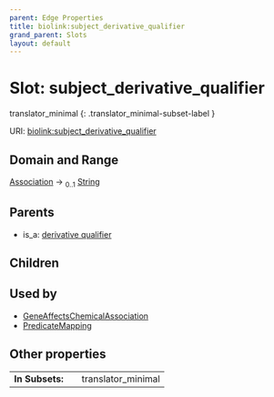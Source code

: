```yaml
---
parent: Edge Properties
title: biolink:subject_derivative_qualifier
grand_parent: Slots
layout: default
---
```


# Slot: subject_derivative_qualifier

translator_minimal
{: .translator_minimal-subset-label }




URI: [biolink:subject_derivative_qualifier](https://w3id.org/biolink/vocab/subject_derivative_qualifier)

## Domain and Range

[Association](Association.md) ->  <sub>0..1</sub> [String](types/String.md)

## Parents

 *  is_a: [derivative qualifier](derivative_qualifier.md)

## Children


## Used by

 * [GeneAffectsChemicalAssociation](GeneAffectsChemicalAssociation.md)
 * [PredicateMapping](PredicateMapping.md)

## Other properties

|  |  |  |
| --- | --- | --- |
| **In Subsets:** | | translator_minimal |


